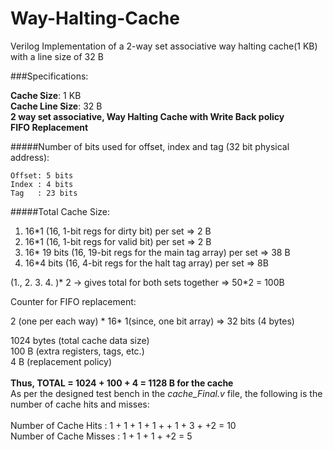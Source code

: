 # Way-Halting-Cache
Verilog Implementation of a 2-way set associative way halting cache(1 KB) with a line size of 32 B


###Specifications:

**Cache Size**: 1 KB  <br>
**Cache Line Size**: 32 B <br>
**2 way set associative, Way Halting Cache with Write Back policy**  <br>
**FIFO Replacement**  <br>

#####Number of bits used for offset, index and tag (32 bit physical address):
    
    Offset: 5 bits 
    Index : 4 bits
    Tag   : 23 bits
    
#####Total Cache Size: 

1. 16*1 (16, 1-bit regs for dirty bit) per set => 2 B  <br>
2. 16*1 (16, 1-bit regs for valid bit) per set => 2 B <br>
3. 16* 19 bits (16, 19-bit regs for the main tag array) per set => 38 B  <br>
4. 16*4 bits (16, 4-bit regs for the halt tag array) per set => 8B  <br>

(1., 2. 3. 4. )* 2 -> gives total for both sets together => 50*2 = 100B  <br>

Counter for FIFO replacement:  <br>

2 (one per each way) * 16* 1(since, one bit array) => 32 bits (4 bytes)  <br>

1024 bytes (total cache data size)         <br>
100 B (extra registers, tags, etc.)  <br>
4 B (replacement policy)  <br>
<br>
**Thus, TOTAL = 1024 + 100 + 4 = 1128 B for the cache**
 <br>
As per the designed test bench in the *cache_Final.v* file, the following is the number of cache hits and misses:  <br>  <br>
Number of Cache Hits    :   1 + 1 +     1 + 1 +     + 1 + 3 +  +2  = 10  <br>
Number of Cache Misses  : 1       + 1 +         1 +          +2    = 5  <br>


